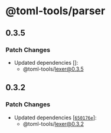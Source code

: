 # @toml-tools/parser

## 0.3.5

### Patch Changes

- Updated dependencies []:
  - @toml-tools/lexer@0.3.5

## 0.3.2

### Patch Changes

- Updated dependencies [[`650176e`](https://github.com/un-ts/toml-tools/commit/650176e53e891b7c2d20c79538cb02e3be4e9c2b)]:
  - @toml-tools/lexer@0.3.2
